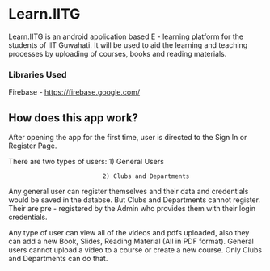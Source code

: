 # Learn.IITG

Learn.IITG is an android application based E - learning platform for the students of IIT Guwahati. It will be used to aid the learning and teaching processes by uploading of courses, books and reading materials.

### Libraries Used

Firebase - https://firebase.google.com/

## How does this app work?

After opening the app for the first time, user is directed to the Sign In or Register Page.
 
There are two types of users: 1) General Users

                              2) Clubs and Departments
                             
Any general user can register themselves and their data and credentials would be saved in the databse.
But Clubs and Departments cannot register. Their are pre - registered by the Admin who provides them with their login credentials.

Any type of user can view all of the videos and pdfs uploaded, also they can add a new Book, Slides, Reading Material (All in PDF format).
General users cannot upload a video to a course or create a new course. Only Clubs and Departments can do that.



